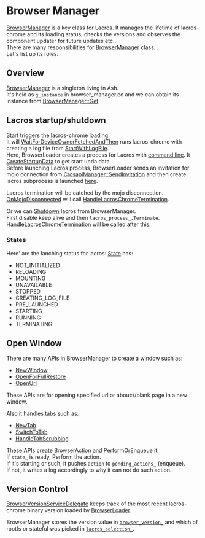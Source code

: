 # Browser Manager

[BrowserManager](https://source.chromium.org/chromium/chromium/src/+/main:chrome/browser/ash/crosapi/browser_manager.h;drc=fe503e7168a2752a0dcf97c580b347a2fac094fb) is a key class for Lacros. It manages the lifetime of lacros-chrome and its loading status, checks the versions and observes the component updater for future updates etc..  
There are many responsibilities for [BrowserManager](https://source.chromium.org/chromium/chromium/src/+/main:chrome/browser/ash/crosapi/browser_manager.h;drc=fe503e7168a2752a0dcf97c580b347a2fac094fb) class.  
Let's list up its roles.

## Overview
[BrowserManager](https://source.chromium.org/chromium/chromium/src/+/main:chrome/browser/ash/crosapi/browser_manager.h;drc=fe503e7168a2752a0dcf97c580b347a2fac094fb) is a singleton living in Ash.  
It's held as `g_instance` in browser_manager.cc and we can obtain its instance from [BrowserManager::Get](https://source.chromium.org/chromium/chromium/src/+/refs/heads/main:chrome/browser/ash/crosapi/browser_manager.cc;l=568;drc=6b569de26935ca8c8af6e78206f675beca37c27d).  

## Lacros startup/shutdown
[Start](https://source.chromium.org/chromium/chromium/src/+/refs/heads/main:chrome/browser/ash/crosapi/browser_manager.cc;l=1012;drc=6b569de26935ca8c8af6e78206f675beca37c27d) triggers the lacros-chrome loading.  
It will [WaitForDeviceOwnerFetchedAndThen](https://source.chromium.org/chromium/chromium/src/+/refs/heads/main:chrome/browser/ash/crosapi/browser_manager.cc;l=1681;drc=6b569de26935ca8c8af6e78206f675beca37c27d) runs lacros-chrome with creating a log file from [StartWithLogFile](https://source.chromium.org/chromium/chromium/src/+/refs/heads/main:chrome/browser/ash/crosapi/browser_manager.cc;l=1052;drc=6b569de26935ca8c8af6e78206f675beca37c27d).  
Here, BrowserLoader creates a process for Lacros with [command line](https://source.chromium.org/chromium/chromium/src/+/refs/heads/main:chrome/browser/ash/crosapi/browser_manager.cc;l=1138;drc=6b569de26935ca8c8af6e78206f675beca37c27d). It [CreateStartupData](https://source.chromium.org/chromium/chromium/src/+/refs/heads/main:chrome/browser/ash/crosapi/browser_manager.cc;l=1138;drc=6b569de26935ca8c8af6e78206f675beca37c27d) to get start upda data.  
Before launching Lacros process, BrowserLoader sends an invitation for mojo connection from [CrosapiManager::SendInvitation](https://source.chromium.org/chromium/chromium/src/+/refs/heads/main:chrome/browser/ash/crosapi/browser_manager.cc;l=1276;drc=6b569de26935ca8c8af6e78206f675beca37c27d) and then create lacros subprocess is launched [here](https://source.chromium.org/chromium/chromium/src/+/refs/heads/main:chrome/browser/ash/crosapi/browser_manager.cc;l=1301;drc=6b569de26935ca8c8af6e78206f675beca37c27d).  

Lacros termination will be catched by the mojo disconnection.  
[OnMojoDisconnected](https://source.chromium.org/chromium/chromium/src/+/refs/heads/main:chrome/browser/ash/crosapi/browser_manager.cc;l=1398;drc=6b569de26935ca8c8af6e78206f675beca37c27d) will call [HandleLacrosChromeTermination](https://source.chromium.org/chromium/chromium/src/+/refs/heads/main:chrome/browser/ash/crosapi/browser_manager.cc;l=1404;drc=6b569de26935ca8c8af6e78206f675beca37c27d).  

Or we can [Shutdown](https://source.chromium.org/chromium/chromium/src/+/refs/heads/main:chrome/browser/ash/crosapi/browser_manager.cc;l=930;drc=6b569de26935ca8c8af6e78206f675beca37c27d) lacros from BrowserManager.  
First disable keep alive and then `lacros_process_.Terminate`.   [HandleLacrosChromeTermination](https://source.chromium.org/chromium/chromium/src/+/refs/heads/main:chrome/browser/ash/crosapi/browser_manager.cc;l=1404;drc=6b569de26935ca8c8af6e78206f675beca37c27d) will be called after this.  


### States

Here' are the lanching status for lacros:
[State](https://source.chromium.org/chromium/chromium/src/+/main:chrome/browser/ash/crosapi/browser_manager.h;l=416-452;drc=fe503e7168a2752a0dcf97c580b347a2fac094fb) has:
* NOT_INITIALIZED
* RELOADING
* MOUNTING
* UNAVAILABLE
* STOPPED
* CREATING_LOG_FILE
* PRE_LAUNCHED
* STARTING
* RUNNING
* TERMINATING

## Open Window
There are many APIs in BrowserManager to create a window such as:  
* [NewWindow](https://source.chromium.org/chromium/chromium/src/+/main:chrome/browser/ash/crosapi/browser_manager.h;l=156;drc=fe503e7168a2752a0dcf97c580b347a2fac094fb)
* [OpenForFullRestore](https://source.chromium.org/chromium/chromium/src/+/main:chrome/browser/ash/crosapi/browser_manager.h;l=161;drc=fe503e7168a2752a0dcf97c580b347a2fac094fb)
* [OpenUrl](https://source.chromium.org/chromium/chromium/src/+/refs/heads/main:chrome/browser/ash/crosapi/browser_manager.h;l=206;drc=6b569de26935ca8c8af6e78206f675beca37c27d)

These APIs are for opening specified url or about://blank page in a new window.  

Also it handles tabs such as:
* [NewTab](https://source.chromium.org/chromium/chromium/src/+/main:chrome/browser/ash/crosapi/browser_manager.h;l=196;drc=fe503e7168a2752a0dcf97c580b347a2fac094fb)
* [SwitchToTab](https://source.chromium.org/chromium/chromium/src/+/refs/heads/main:chrome/browser/ash/crosapi/browser_manager.h;l=217;drc=6b569de26935ca8c8af6e78206f675beca37c27d)
* [HandleTabScrubbing](https://source.chromium.org/chromium/chromium/src/+/refs/heads/main:chrome/browser/ash/crosapi/browser_manager.h;l=226;drc=6b569de26935ca8c8af6e78206f675beca37c27d)

These APIs create [BrowserAction](https://source.chromium.org/chromium/chromium/src/+/refs/heads/main:chrome/browser/ash/crosapi/browser_action.h) and [PerformOrEnqueue](https://source.chromium.org/chromium/chromium/src/+/refs/heads/main:chrome/browser/ash/crosapi/browser_manager.cc;l=1937;drc=6b569de26935ca8c8af6e78206f675beca37c27d) it.  
If `state_` is ready, Perform the action.  
If it's starting or such, it pushes `action` to `pending_actions_` (enqueue).  
If not, it writes a log accordingly to why it can not do such action.  

## Version Control
[BrowserVersionServiceDelegate](https://source.chromium.org/chromium/chromium/src/+/refs/heads/main:chrome/browser/ash/crosapi/browser_manager.cc;l=485;drc=6b569de26935ca8c8af6e78206f675beca37c27d) keeps track of the most recent lacros-chrome binary version loaded by [BrowserLoader](https://source.chromium.org/chromium/chromium/src/+/main:chrome/browser/ash/crosapi/browser_loader.h).  

BrowserManager stores the version value in [`browser_version_`](https://source.chromium.org/chromium/chromium/src/+/refs/heads/main:chrome/browser/ash/crosapi/browser_manager.h;l=745;drc=6b569de26935ca8c8af6e78206f675beca37c27d) and which of rootfs or stateful was picked in [`lacros_selection_`](https://source.chromium.org/chromium/chromium/src/+/refs/heads/main:chrome/browser/ash/crosapi/browser_manager.h;l=739;drc=6b569de26935ca8c8af6e78206f675beca37c27d).  
